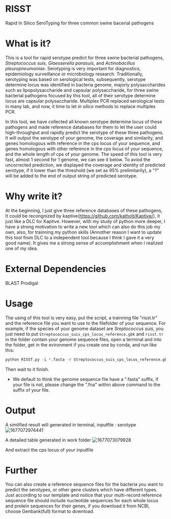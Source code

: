 # RISST
Rapid In Silico SeroTyping for three common swine bacerial pathogens


# What is it?
This is a tool for rapid serotype predict for three swine bacterial pathogens, *Streptococcus suis*, *Glaesserella parasuis*, and *Actinobacillus pleuropneumoniae*. Serotyping is very important for diagnostics, epidemiology surveillance or microbiology research. Traditionally, serotyping was based on serological tests, subsequently, serotype determine locus was identified in bacteria genome, majorly polysaccharides such as lipopolysaccharide and capsular polysaccharide, for three swine bacterial pathogens focused by this tool, all of their serotype determine locus are capsular polysaccharide. Multiplex PCR replaced serological tests in many lab, and now, it time to let *in silico* methods to replace multiplex PCR.


In this tool, we have collected all known serotype determine locus of these pathogens and made reference databases for them to let the user could high-throughput and rapidly predict the serotype of these three pathogens. It will output the serotype of your genome, the coverage and similarity, and genes homologous with reference in the cps locus of your sequence, and genes homologous with other reference in the cps locus of your sequence, and the whole length of cps of your genome. The speed of this tool is very fast, almost 1 second for 1 genome, we can see it below.
To aviod the uncorrected prediction, we displayed the coverage and identity of predicted serotype, if it lower than the threshold (we set as 95% prelimitarily), a "?" will be added to the end of output string of predicted serotype.


# Why write it?
At the beginning, I just give three reference databases of these pathogens, It could be recongnized by kaptive(https://github.com/katholt/Kaptive/), it just like a DLC for Kaptive. However, with my study of python more deeper, I have a strong motivation to write a new tool which can also do this job my own, also, for trainning my python skills (Annother reason I want to update this tool from DLC to a independent tool because I think I gave it a very good name). It gives me a strong sense of accomplishment when I realized one of my idea.


# External Dependencies
BLAST
Prodigal


# Usage
The using of this tool is very easy, put the script, a trainning file "risst.tr" and the reference file you want to use to the filefolder of your sequence.
For example, if the species of your genome dataset are *Sreptococcus suis*, you just need to put ```Streptococcus_suis_cps_locus_reference.gbk``` and ```risst.tr``` in the folder contain your genome sequence files, open a terminal and into the folder, get in the evironment if you create one by conda, and run like this:   
``` Python
python RISST.py -i *.fasta -r Streptococcus_suis_cps_locus_reference.gbk
```
Then wait to it finish.
* We default to think the genome sequence file have a ".fasta" suffix, if your file is not, please change the ".fna" within above command to the suffix of your file.


# Output
A simlified result will generated in terminal, inputfile : serotype
![1677072974441](https://user-images.githubusercontent.com/108860907/220675856-a591a42e-0da9-47f8-8adb-e5f61b4b89db.jpg)


A detailed table generated in work folder
![1677073079928](https://user-images.githubusercontent.com/108860907/220676090-2e1ce8a6-f3e9-43e7-866c-9515d88880a3.jpg)


And extract the cps locus of your inputfile


# Further
You can also create a reference sequence files for the bacteria you want to predict the serotypes, or other gene clusters which have different types. Just according to our template and notice that your multi-record reference sequence file should include nucleotide sequences for each whole locus and protein sequences for their genes, if you download it from NCBI, choose Genbank(full) format to download.
